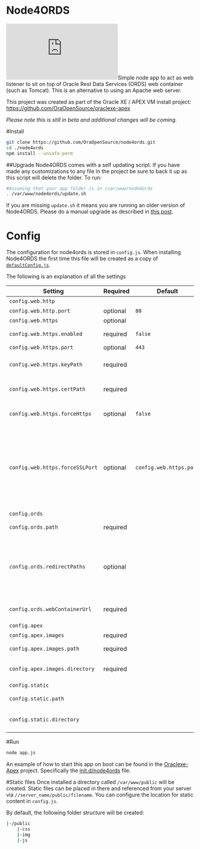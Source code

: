 # Node4ORDS

[![Analytics](https://ga-beacon.appspot.com/UA-59573016-4/node4ords/README.md?pixel)](https://github.com/igrigorik/ga-beacon)Simple node app to act as web listener to sit on top of Oracle Rest Data Services (ORDS) web container (such as Tomcat). This is an alternative to using an Apache web server.

This project was created as part of the Oracle XE / APEX VM install project: https://github.com/OraOpenSource/oraclexe-apex

*Please note this is still in beta and additional changes will be coming.*

#Install
```bash
git clone https://github.com/OraOpenSource/node4ords.git
cd ./node4ords
npm install --unsafe-perm
```

##Upgrade
Node4ORDS comes with a self updating script. If you have made any customizations to any file in the project be sure to back it up as this script will delete the folder. To run:

```bash
#Assuming that your app folder is in /var/www/node4ords
. /var/www/node4ords/update.sh
```

If you are missing `update.sh` it means you are running an older version of Node4ORDS. Please do a manual upgrade as described in [this post](http://www.oraopensource.com/blog/2015/4/18/node4ords-update).

# Config
The configuration for node4ords is stored in `config.js`. When installing Node4ORDS the first time this file will be created as a copy of [`defaultConfig.js`](defaultConfig.js).

The following is an explanation of all the settings

Setting | Required | Default | Description
--- | --- | --- | ---
`config.web.http` | | |  HTTP config container
`config.web.http.port` | optional | `80` |  Port for http connections
`config.web.https` | optional | | HTTPS config container
`config.web.https.enabled` | required | `false` | Set to `true` to enable HTTPS connections
`config.web.https.port` | optional | `443` |  Port for https connections
`config.web.https.keyPath` | required | | Full path to SSL private key _Required only if HTTPS is enabled_
`config.web.https.certPath` | required | | Full path to SSL certificate _Required only if HTTPS is enabled_
`config.web.https.forceHttps` | optional | `false` | If `true` then all HTTP connections will be redirected to HTTPS
`config.web.https.forceSSLPort` | optional | `config.web.https.port` | If `config.web.https.forceHttps` is enabled then this port will be used for the redirect. In most cases `443` (the default) is appropriate. A different port is usually only required if running Node4ORDS on a VM and doing port mapping that maps `443` to a different (local) port.
`config.ords` | | | ORDS config container
`config.ords.path` | required | | URL path for ORDS. Recommended `/ords`
`config.ords.redirectPaths` | optional | | Array of paths to redirect. Ex: `['/apex']` will redirect all references to `/apex` to path set in `config.ords.path`. Useful for older URLs that may have used `/apex` or other paths to access APEX applications.
`config.ords.webContainerUrl` | required | | local URL to Tomcat server. Most of the time this will be `http://localhost:8080`
`config.apex` | | | APEX config container
`config.apex.images` | required | | APEX images container
`config.apex.images.path` | required |  | URL Path to APEX images. Recommended `/i`
`config.apex.images.directory` | required |  | Path on file system where APEX images are located. Ex: `/ords/apex_images`
`config.static` | | | Static www files container
`config.static.path` | | | Path to access static www files. Ex `/public`
`config.static.directory` | | | Filesystem location of where www static files are stored. Ex: `/var/www/public`

#Run

```bash
node app.js
```

An example of how to start this app on boot can be found in the [Oraclexe-Apex](https://github.com/OraOpenSource/oraclexe-apex) project. Specifically the [init.d/node4ords](https://github.com/OraOpenSource/oraclexe-apex/blob/master/init.d/node4ords) file.

#Static files
Once installed a directory called `/var/www/public` will be created. Static files can be placed in there and referenced from your server via `//server_name/public/filename`. You can configure the location for static content in ```config.js```.

By default, the following folder structure will be created:
```bash
|-/public
	|-css
	|-img
	|-js
```
